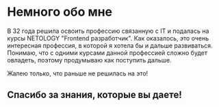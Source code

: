 # Немного обо мне

В 32 года решила освоить профессию связанную с IT и подалась на курсы NETOLOGY "Frontend разработчик".
Как оказалось, это очень интересная профессия, в которой я хотела бы и дальше развиваться. Понимаю, что с одними курсами данной профессией сложно будет овладеть, поэтому продумываю как поступить дальше. 

Жалею только, что раньше не решилась на это!

## Спасибо за знания, которые вы даете!

